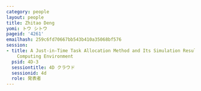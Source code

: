 ```yaml
---
category: people
layout: people
title: Zhitao Deng
yomi: トウ シトウ
pageid: '4261'
emailhash: 259c6fd70667bb543b410a35068bf576
session:
- title: A Just-in-Time Task Allocation Method and Its Simulation Result in Wearable-Mobile
    Computing Environment
  psid: 4D-3
  sessiontitle: 4D クラウド
  sessionid: 4d
  role: 発表者
---
```

